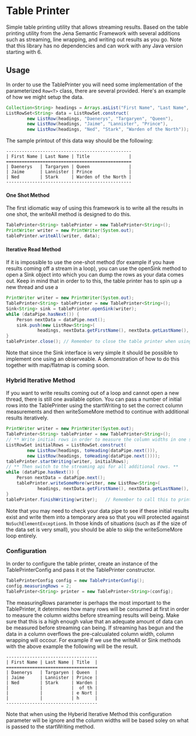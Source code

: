 # Table Printer

Simple table printing utility that allows streaming results. Based on the table printing utility from the Jena Semantic Framework with several additions such as streaming, line wrapping, and writing out results as you go.
Note that this library has no dependencies and can work with any Java version starting with 6.

## Usage
In order to use the TablePrinter you will need some implementation of the parameterized `Row<T>` class, there are several provided.
Here's an example of how we might setup the data.
```java
Collection<String> headings = Arrays.asList("First Name", "Last Name", "Title");
ListRowSet<String> data = ListRowSet.construct(
        new ListRow(headings, "Daenerys", "Targaryen", "Queen"),
        new ListRow(headings, "Jaime", "Lannister", "Prince"),
        new ListRow(headings, "Ned", "Stark", "Warden of the North"));
```
The sample printout of this data way should be the following:
```
------------------------------------------------
| First Name | Last Name | Title               |
================================================
| Daenerys   | Targaryen | Queen               |
| Jaime      | Lannister | Prince              |
| Ned        | Stark     | Warden of the North |
------------------------------------------------
```

#### One Shot Method
The first idiomatic way of using this framework is to write all the results in one shot, the writeAll method is designed to do this.
```java
TablePrinter<String> tablePrinter = new TablePrinter<String>();
PrintWriter writer = new PrintWriter(System.out);
tablePrinter.writeAll(writer, data);
```

#### Iterative Read Method
If it is impossible to use the one-shot method (for example if you have results coming off a stream in a loop), you can use the openSink method to open a Sink object into which you can dump the rows as your data comes out. Keep in mind that in order to to this, the table printer has to spin up a new thread and use a
```java
PrintWriter writer = new PrintWriter(System.out);
TablePrinter<String> tablePrinter = new TablePrinter<String>();
Sink<String> sink = tablePrinter.openSink(writer);
while (dataPipe.hasNext()) {
    Person nextData = dataPipe.next();
    sink.push(new ListRow<String>(
            headings, nextData.getFirstName(), nextData.getLastName(), nextData.getTitle()));
}
tablePrinter.close(); // Remember to close the table printer when using a sink
```


Note that since the Sink interface is very simple it should be possible to implement one using an observeable. A demonstration of how to do this together with map/flatmap is coming soon.

### Hybrid Iterative Method
If you want to write results coming out of a loop and cannot open a new thread, there is still one available option. You can pass a number of initial rows into the TablePrinter using the startWriting to set the correct column measurements and then writeSomeMore method to continue with additional results iteratively.
```java
PrintWriter writer = new PrintWriter(System.out);
TablePrinter<String> tablePrinter = new TablePrinter<String>();
// ** Write initial rows in order to measure the column widths in one shot. **
ListRowSet initialRows = ListRowSet.construct(
        new ListRow(headings, toHeading(dataPipe.next())),
        new ListRow(headings, toHeading(dataPipe.next())));
tablePrinter.startWriting(writer, initialRows);
// ** Then switch to the streaming api for all additional rows. **
while (dataPipe.hasNext()) {
    Person nextData = dataPipe.next();
    tablePrinter.writeSomeMore(writer, new ListRow<String>(
            headings, nextData.getFirstName(), nextData.getLastName(), nextData.getTitle()));
}
tablePrinter.finishWriting(writer);   // Remember to call this to print the final divider
```
Note that you may need to check your data pipe to see if these initial results exist and write them into a temporary area so that you will protected against `NoSuchElementException`s.
In those kinds of situations (such as if the size of the data set is very small), you should be able to skip the writeSomeMore loop entirely.


### Configuration
In order to configure the table printer, create an instance of the TablePrinterConfig and pass it ot the TablePrinter constructor.
```java
TablePrinterConfig config = new TablePrinterConfig();
config.measuringRows = 2;
TablePrinter<String> printer = new TablePrinter<String>(config);
```
The measuringRows parameter is perhaps the most important to the TablePrinter, it determines how many rows will be consumed at first in order to measure the column widths before streaming results will being. Make sure that this is a high enough value that an adequate amount of data can be measured before streaming can being. If streaming has begun and the data in a column overflows the pre-calcualated column width, column wrapping will occour. For example if we use the writeAll or Sink methods with the above example the following will be the result.
```
-----------------------------------
| First Name | Last Name | Title  |
===================================
| Daenerys   | Targaryen | Queen  |
| Jaime      | Lannister | Prince |
| Ned        | Stark     | Warden |
|            |           |  of th |
|            |           | e Nort |
|            |           | h      |
-----------------------------------
```
Note that when using the Hyberid Iterative Method this configuration parameter will be ignore and the column widths will be based soley on what is passed to the startWriting method.

